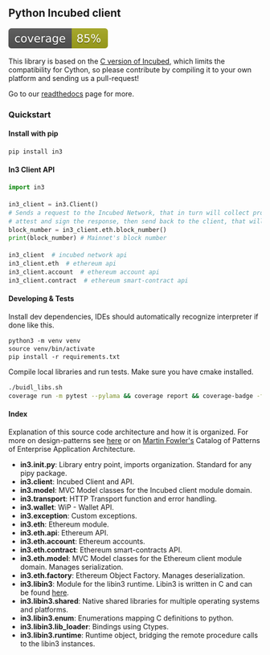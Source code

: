 ## Python Incubed client

![coverage badge](docs/coverage.svg)

This library is based on the [C version of Incubed](http://github.com/blockchainsllc/in3), which limits the compatibility for Cython, so please contribute by compiling it to your own platform and sending us a pull-request!

Go to our [readthedocs](https://in3.readthedocs.io/) page for more.

### Quickstart

#### Install with pip

```shell script
pip install in3
```

#### In3 Client API

```python
import in3

in3_client = in3.Client()
# Sends a request to the Incubed Network, that in turn will collect proofs from the Ethereum client,
# attest and sign the response, then send back to the client, that will verify signatures and proofs.
block_number = in3_client.eth.block_number()
print(block_number) # Mainnet's block number

in3_client  # incubed network api
in3_client.eth  # ethereum api
in3_client.account  # ethereum account api
in3_client.contract  # ethereum smart-contract api
```

#### Developing & Tests

Install dev dependencies, IDEs should automatically recognize interpreter if done like this.

```
python3 -m venv venv
source venv/bin/activate
pip install -r requirements.txt
```

Compile local libraries and run tests. Make sure you have cmake installed.

```bash
./buidl_libs.sh
coverage run -m pytest --pylama && coverage report && coverage-badge -fo docs/coverage.svg
```

#### Index

Explanation of this source code architecture and how it is organized. For more on design-patterns see [here](http://geekswithblogs.net/joycsharp/archive/2012/02/19/design-patterns-for-model.aspx) or on [Martin Fowler's](https://martinfowler.com/eaaCatalog/) Catalog of Patterns of Enterprise Application Architecture.

- **in3.**init**.py**: Library entry point, imports organization. Standard for any pipy package.
- **in3.client**: Incubed Client and API.
- **in3.model**: MVC Model classes for the Incubed client module domain.
- **in3.transport**: HTTP Transport function and error handling.
- **in3.wallet**: WiP - Wallet API.
- **in3.exception**: Custom exceptions.
- **in3.eth**: Ethereum module.
- **in3.eth.api**: Ethereum API.
- **in3.eth.account**: Ethereum accounts.
- **in3.eth.contract**: Ethereum smart-contracts API.
- **in3.eth.model**: MVC Model classes for the Ethereum client module domain. Manages serialization.
- **in3.eth.factory**: Ethereum Object Factory. Manages deserialization.
- **in3.libin3**: Module for the libin3 runtime. Libin3 is written in C and can be found [here](https://github.com/blockchainsllc/in3).
- **in3.libin3.shared**: Native shared libraries for multiple operating systems and platforms.
- **in3.libin3.enum**: Enumerations mapping C definitions to python.
- **in3.libin3.lib_loader**: Bindings using Ctypes.
- **in3.libin3.runtime**: Runtime object, bridging the remote procedure calls to the libin3 instances.
